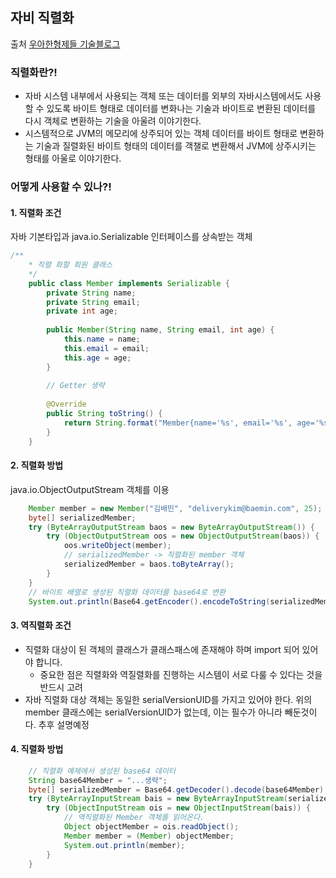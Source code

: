
## 자비 직렬화
출처 [우아한형제들 기술블로그](http://woowabros.github.io/experience/2017/10/17/java-serialize.html)


### 직렬화란?!
- 자바 시스템 내부에서 사용되는 객체 또는 데이터를 외부의 자바시스템에서도 사용할 수 있도록
바이트 형태로 데이터를 변화나는 기술과 바이트로 변환된 데이터를 다시 객체로 변환하는 기술을
아울려 이야기한다.
- 시스템적으로 JVM의 메모리에 상주되어 있는 객체 데이터를 바이트 형태로 변환하는 기술과
질렬화된 바이트 형태의 데이터를 객챌로 변환해서 JVM에 상주시키는 형태를 아울로 이야기한다.

### 어떻게 사용할 수 있나?!
#### 1. 직렬화 조건
자바 기본타입과 java.io.Serializable 인터페이스를 상속받는 객체

```java 
/**
    * 직렬 화할 회원 클래스
    */
    public class Member implements Serializable {
        private String name;
        private String email;
        private int age;
    
        public Member(String name, String email, int age) {
            this.name = name;
            this.email = email;
            this.age = age;
        }
    
        // Getter 생략
    
        @Override
        public String toString() {
            return String.format("Member{name='%s', email='%s', age='%s'}", name, email, age);
        }
    }
```


#### 2. 직렬화 방법
java.io.ObjectOutputStream 객체를 이용

```java
    Member member = new Member("김배민", "deliverykim@baemin.com", 25);
    byte[] serializedMember;
    try (ByteArrayOutputStream baos = new ByteArrayOutputStream()) {
        try (ObjectOutputStream oos = new ObjectOutputStream(baos)) {
            oos.writeObject(member);
            // serializedMember -> 직렬화된 member 객체 
            serializedMember = baos.toByteArray();
        }
    }
    // 바이트 배열로 생성된 직렬화 데이터를 base64로 변환
    System.out.println(Base64.getEncoder().encodeToString(serializedMember));
```

#### 3. 역직렬화 조건
* 직렬화 대상이 된 객체의 클래스가 클래스패스에 존재해야 하며 import 되어 있어야 합니다.
    * 중요한 점은 직렬화와 역질렬화를 진행하는 시스템이 서로 다룰 수 있다는 것을 반드시 고려
* 자바 직렬화 대상 객체는 동일한 serialVersionUID를 가지고 있어야 한다. 
위의 member 클래스에는 serialVersionUID가 없는데, 이는 필수가 아니라 빼둔것이다. 추후 설명예정


#### 4. 직렬화 방법
```java
    // 직렬화 예제에서 생성된 base64 데이터 
    String base64Member = "...생략";
    byte[] serializedMember = Base64.getDecoder().decode(base64Member);
    try (ByteArrayInputStream bais = new ByteArrayInputStream(serializedMember)) {
        try (ObjectInputStream ois = new ObjectInputStream(bais)) {
            // 역직렬화된 Member 객체를 읽어온다.
            Object objectMember = ois.readObject();
            Member member = (Member) objectMember;
            System.out.println(member);
        }
    }
```




